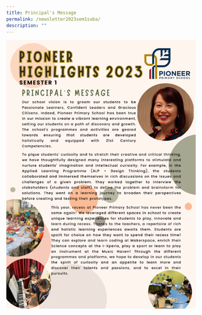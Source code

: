 ```yaml
---
title: Principal's Message
permalink: /newsletter2023sem1suba/
description: ""
---
```


<img src="/images/Newsletter/newsletter_sem1_pg01.png">